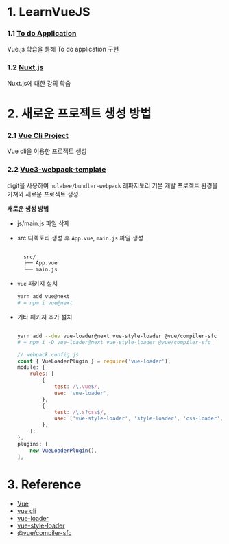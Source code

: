 # 1. LearnVueJS

### 1.1 [To do Application](https://github.com/holabee/LearnVueJS/tree/main/to-do-application)

Vue.js 학습을 통해 To do application 구현

### 1.2 [Nuxt.js](https://github.com/holabee/LearnVueJS/tree/main/learn-nuxt)

Nuxt.js에 대한 강의 학습

# 2. 새로운 프로젝트 생성 방법

### 2.1 [Vue Cli Project](https://github.com/holabee/LearnVueJS/tree/main/test-vue3)

Vue cli을 이용한 프로젝트 생성

### 2.2 [Vue3-webpack-template](https://github.com/holabee/LearnVueJS/tree/main/vue3-webpack-template)

digit을 사용하여 `holabee/bundler-webpack` 레파지토리 기본 개발 프로젝트 환경을 가져와 새로운 프로젝트 생성

**새로운 생성 방법**

-   js/main.js 파일 삭제
-   src 디렉토리 생성 후 `App.vue`, `main.js` 파일 생성

    ```bash

      src/
      ├── App.vue
      └── main.js

    ```

-   `vue` 패키지 설치
    ```bash
    yarn add vue@next
    # = npm i vue@next
    ```
-   기타 패키지 추가 설치

    ```bash

    yarn add --dev vue-loader@next vue-style-loader @vue/compiler-sfc
    # = npm i -D vue-loader@next vue-style-loader @vue/compiler-sfc

    ```

    ```javascript
    // webpack.config.js
    const { VueLoaderPlugin } = require('vue-loader');
    module: {
        rules: [
            {
                test: /\.vue$/,
                use: 'vue-loader',
            },
            {
                test: /\.s?css$/,
                use: ['vue-style-loader', 'style-loader', 'css-loader', , 'sass-loader', 'postcss-loader'],
            },
        ];
    },
    plugins: [
        new VueLoaderPlugin(),
    ],
    ```

# 3. Reference

-   [Vue](https://v3.ko.vuejs.org/)
-   [vue cli](https://cli.vuejs.org/)
-   [vue-loader](https://yarnpkg.com/package/vue-loader)
-   [vue-style-loader](https://yarnpkg.com/package/vue-style-loader)
-   [@vue/compiler-sfc](https://yarnpkg.com/package/@vue/compiler-sfc)

